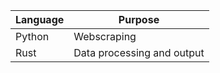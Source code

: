 | Language  | Purpose   | 
|-------------- | -------------- |
| Python    | Webscraping     |
| Rust    | Data processing and output     |

